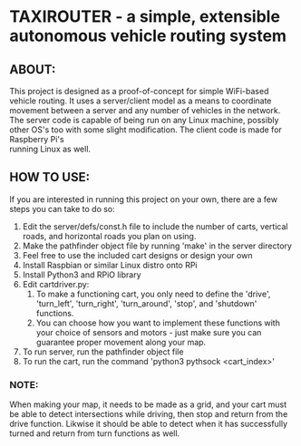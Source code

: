 # TAXIROUTER - a simple, extensible autonomous vehicle routing system

## ABOUT:
This project is designed as a proof-of-concept for simple WiFi-based vehicle 
routing. It uses a server/client model as a means to  coordinate  movement 
between a server and any number of vehicles in the network. The server code
is capable of being run on any Linux machine, possibly other OS's too with
some slight modification. The client code is made for Raspberry Pi's  
running Linux as well. 

## HOW TO USE:
If you are interested in running this project on your own, there are a few
steps you can take to do so:

1. Edit the server/defs/const.h file to include the number of carts, 
vertical roads, and horizontal roads you plan on using.
2. Make the pathfinder object file by running 'make' in the server
directory
3. Feel free to use the included cart designs or design your own
4. Install Raspbian or similar Linux distro onto RPi
5. Install Python3 and RPiO library
6. Edit cartdriver.py:
    1. To make a functioning cart, you only need to define the 'drive', 'turn_left', 'turn_right', 'turn_around', 'stop', and 'shutdown' functions.
    2. You can choose how you want to implement these functions with your choice of sensors and motors - just make sure you can guarantee proper movement along your map.
7. To run server, run the pathfinder object file
8. To run the cart, run the command 'python3 pythsock <cart_index>'
    
### NOTE:
When making your map, it needs to be made as a grid, and your cart must
be able to detect intersections while driving, then stop and return from
the drive function. Likwise it should be able to detect when it has
successfully turned and return from turn functions as well.

